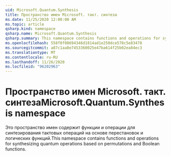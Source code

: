 ```yaml
---
uid: Microsoft.Quantum.Synthesis
title: Пространство имен Microsoft. такт. синтеза
ms.date: 11/25/2020 12:00:00 AM
ms.topic: article
qsharp.kind: namespace
qsharp.name: Microsoft.Quantum.Synthesis
qsharp.summary: This namespace contains functions and operations for synthesizing quantum operations based on permutations and Boolean functions.
ms.openlocfilehash: 558f0f08694346d1814ad1e250dce578c5e83478
ms.sourcegitcommit: a87c1aa8e7453360025e47ba614f25b02ea84ec3
ms.translationtype: MT
ms.contentlocale: ru-RU
ms.lasthandoff: 11/26/2020
ms.locfileid: "96202963"
---
```

# <a name="microsoftquantumsynthesis-namespace"></a><span data-ttu-id="e89d1-102">Пространство имен Microsoft. такт. синтеза</span><span class="sxs-lookup"><span data-stu-id="e89d1-102">Microsoft.Quantum.Synthesis namespace</span></span>

<span data-ttu-id="e89d1-103">Это пространство имен содержит функции и операции для синтезирования тактовых операций на основе перестановок и логических функций.</span><span class="sxs-lookup"><span data-stu-id="e89d1-103">This namespace contains functions and operations for synthesizing quantum operations based on permutations and Boolean functions.</span></span>

